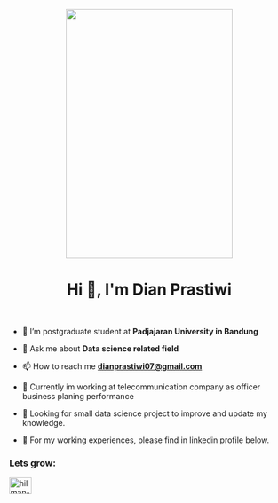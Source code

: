 <p align="center">
  <img src="Dian P.JPG" width="300px" height="450px" >
</p>

<h1 align="center">Hi 👋, I'm Dian Prastiwi</h1>
<br>

- 🌱 I’m postgraduate student at **Padjajaran University in Bandung**

- 💬 Ask me about **Data science related field**
  
- 📫 How to reach me **dianprastiwi07@gmail.com**
  
- 🏢 Currently im working at telecommunication company as officer business planing performance

- 👀 Looking for small data science project to improve and update my knowledge.

- 🏢 For my working experiences, please find in linkedin profile below.
<h3 align="left">Lets grow:</h3>
<p align="left">
<a href="https://linkedin.com/in/hilman-revisionery-48ba21191/" target="blank"><img align="center" src="https://raw.githubusercontent.com/rahuldkjain/github-profile-readme-generator/master/src/images/icons/Social/linked-in-alt.svg" alt="hilman-revisionery-48ba21191/" height="30" width="40" /></a>

